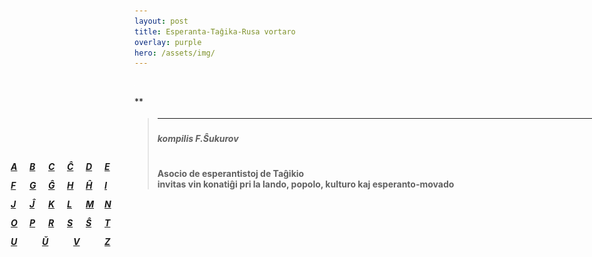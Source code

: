 ```yaml
---
layout: post
title: Esperanta-Taĝika-Rusa vortaro
overlay: purple
hero: /assets/img/
---
```




<div id="Layer1" style="Z-INDEX: 1; LEFT: 225px; WIDTH: 777px; POSITION: absolute; TOP: 206px; HEIGHT: 393px">

> # 
> 
> <div data-align="center">
> 
> ****
> 
> </div>
> 
> ### 
> 
> <div data-align="center">
> 
> ***kompilis F.Ŝukurov***
> 
> </div>
> 
> # 
> 
> <div data-align="center">
> 
> **Asocio de esperantistoj de Taĝikio  
> invitas vin konatiĝi pri la lando, popolo, kulturo kaj
> esperanto-movado**
> 
> </div>
> 
>   

</div>

![](index.files/spacer.gif)

<div id="layer2" style="position: absolute; width: 199px; height: 25px; z-index: 2; left: 30px;
 top: 300px">

***<span lang="ru"> [A](vortaro/vortaro-a.htm)</span>***

</div>

<div id="layer2" style="position: absolute; width: 199px; height: 25px; z-index: 2; left: 60px;
 top: 300px">

***<span lang="ru"> [B](vortaro/vortaro-b.htm)</span>***

</div>

<div id="layer2" style="position: absolute; width: 199px; height: 25px; z-index: 2; left: 90px;
 top: 300px">

***<span lang="ru"> [C](vortaro/vortaro-c.htm)</span>***

</div>

<div id="layer2" style="position: absolute; width: 199px; height: 25px; z-index: 2; left: 120px;
 top: 300px">

***<span lang="ru"> [Ĉ](vortaro/vortaro-cx.htm)</span>***

</div>

<div id="layer2" style="position: absolute; width: 199px; height: 25px; z-index: 2; left: 150px;
 top: 300px">

***<span lang="ru"> [D](vortaro/vortaro-d.htm)</span>***

</div>

<div id="layer2" style="position: absolute; width: 199px; height: 25px; z-index: 2; left: 180px;
 top: 300px">

***<span lang="ru"> [E](vortaro/vortaro-e.htm)</span>***

</div>

<div id="layer2" style="position: absolute; width: 199px; height: 25px; z-index: 2; left: 30px;
 top: 330px">

***<span lang="ru"> [F](vortaro/vortaro-f.htm)</span>***

</div>

<div id="layer2" style="position: absolute; width: 199px; height: 25px; z-index: 2; left: 60px;
 top: 330px">

***<span lang="ru"> [G](vortaro/vortaro-g.htm)</span>***

</div>

<div id="layer2" style="position: absolute; width: 199px; height: 25px; z-index: 2; left: 90px;
 top: 330px">

***<span lang="ru"> [Ĝ](vortaro/vortaro-gx.htm)</span>***

</div>

<div id="layer2" style="position: absolute; width: 199px; height: 25px; z-index: 2; left: 120px;
 top: 330px">

***<span lang="ru"> [H](vortaro/vortaro-h.htm)</span>***

</div>

<div id="layer2" style="position: absolute; width: 199px; height: 25px; z-index: 2; left: 150px;
 top: 330px">

***<span lang="ru"> [Ĥ](vortaro/vortaro-hx.htm)</span>***

</div>

<div id="layer2" style="position: absolute; width: 199px; height: 25px; z-index: 2; left: 180px;
 top: 330px">

***<span lang="ru"> [I](vortaro/vortaro-i.htm)</span>***

</div>

<div id="layer2" style="position: absolute; width: 199px; height: 25px; z-index: 2; left: 30px;
 top: 360px">

***<span lang="ru"> [J](vortaro/vortaro-j.htm)</span>***

</div>

<div id="layer2" style="position: absolute; width: 199px; height: 25px; z-index: 2; left: 60px;
 top: 360px">

***<span lang="ru"> [Ĵ](vortaro/vortaro-jx.htm)</span>***

</div>

<div id="layer2" style="position: absolute; width: 199px; height: 25px; z-index: 2; left: 90px;
 top: 360px">

***<span lang="ru"> [K](vortaro/vortaro-k.htm)</span>***

</div>

<div id="layer2" style="position: absolute; width: 199px; height: 25px; z-index: 2; left: 120px;
 top: 360px">

***<span lang="ru"> [L](vortaro/vortaro-l.htm)</span>***

</div>

<div id="layer2" style="position: absolute; width: 199px; height: 25px; z-index: 2; left: 150px;
 top: 360px">

***<span lang="ru"> [M](vortaro/vortaro-m.htm)</span>***

</div>

<div id="layer2" style="position: absolute; width: 199px; height: 25px; z-index: 2; left: 180px;
 top: 360px">

***<span lang="ru"> [N](vortaro/vortaro-n.htm)</span>***

</div>

<div id="layer2" style="position: absolute; width: 199px; height: 25px; z-index: 2; left: 30px;
 top: 390px">

***<span lang="ru"> [O](vortaro/vortaro-o.htm)</span>***

</div>

<div id="layer2" style="position: absolute; width: 199px; height: 25px; z-index: 2; left: 60px;
 top: 390px">

***<span lang="ru"> [P](vortaro/vortaro-p.htm)</span>***

</div>

<div id="layer2" style="position: absolute; width: 199px; height: 25px; z-index: 2; left: 90px;
 top: 390px">

***<span lang="ru"> [R](vortaro/vortaro-r.htm)</span>***

</div>

<div id="layer2" style="position: absolute; width: 199px; height: 25px; z-index: 2; left: 120px;
 top: 390px">

***<span lang="ru"> [S](vortaro/vortaro-s.htm)</span>***

</div>

<div id="layer2" style="position: absolute; width: 199px; height: 25px; z-index: 2; left: 150px;
 top: 390px">

***<span lang="ru"> [Ŝ](vortaro/vortaro-sx.htm)</span>***

</div>

<div id="layer2" style="position: absolute; width: 199px; height: 25px; z-index: 2; left: 180px;
 top: 390px">

***<span lang="ru"> [T](vortaro/vortaro-t.htm)</span>***

</div>

<div id="layer2" style="position: absolute; width: 199px; height: 25px; z-index: 2; left: 30px;
 top: 420px">

***<span lang="ru"> [U](vortaro/vortaro-u.htm)</span>***

</div>

<div id="layer2" style="position: absolute; width: 199px; height: 25px; z-index: 2; left: 80px;
 top: 420px">

***<span lang="ru"> [Ŭ](vortaro/vortaro-ux.htm)</span>***

</div>

<div id="layer2" style="position: absolute; width: 199px; height: 25px; z-index: 2; left: 130px;
 top: 420px">

***<span lang="ru"> [V](vortaro/vortaro-v.htm)</span>***

</div>

<div id="layer2" style="position: absolute; width: 199px; height: 25px; z-index: 2; left: 180px;
 top: 420px">

***<span lang="ru"> [Z](vortaro/vortaro-z.htm)</span>***

</div>

**


